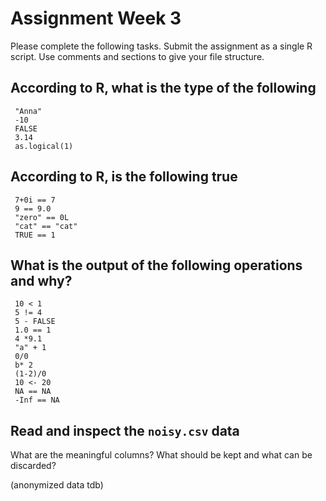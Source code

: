 # Assignment Week 3

Please complete the following tasks. Submit the assignment as a single R script. Use comments and sections to give your file structure.

## According to R, what is the type of the following

     "Anna"
     -10
     FALSE
     3.14
     as.logical(1)

## According to R, is the following true

     7+0i == 7
     9 == 9.0
     "zero" == 0L
     "cat" == "cat"
     TRUE == 1

## What is the output of the following operations and why?

     10 < 1
     5 != 4
     5 - FALSE
     1.0 == 1
     4 *9.1
     "a" + 1
     0/0
     b* 2
     (1-2)/0
     10 <- 20
     NA == NA
     -Inf == NA

## Read and inspect the `noisy.csv` data

What are the meaningful columns? What should be kept and what can be discarded?

(anonymized data tdb)
